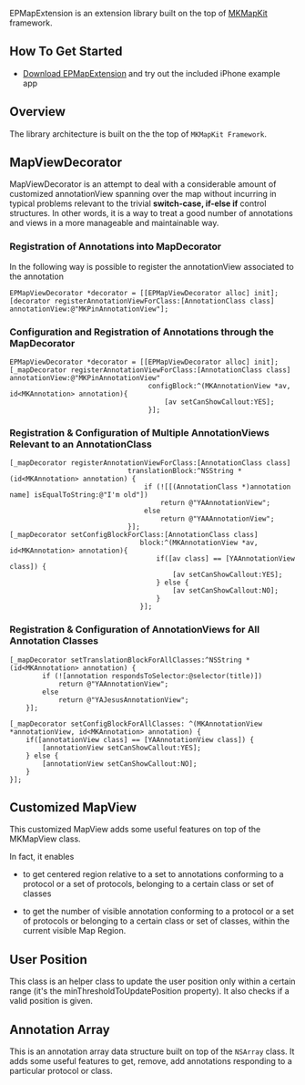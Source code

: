 EPMapExtension is an extension library built on the top of [MKMapKit](http://developer.apple.com/library/ios/#documentation/MapKit/Reference/MapKit_Framework_Reference/_index.html) framework.

## How To Get Started

- [Download EPMapExtension]() and try out the included iPhone example app

## Overview

The library architecture is built on the the top of `MKMapKit Framework`. 

## MapViewDecorator
	
MapViewDecorator is an attempt to deal with a considerable amount of customized annotationView spanning over the map without incurring in typical problems relevant to the trivial **switch-case, if-else if**  control structures. In other words, it is a way to treat a good number of annotations and views in a more manageable and maintainable way.

### Registration of Annotations into MapDecorator

In the following way is possible to register the annotationView associated to the annotation

    EPMapViewDecorator *decorator = [[EPMapViewDecorator alloc] init];
    [decorator registerAnnotationViewForClass:[AnnotationClass class] annotationView:@"MKPinAnnotationView"];

### Configuration and Registration of Annotations through the MapDecorator

    EPMapViewDecorator *decorator = [[EPMapViewDecorator alloc] init];
    [_mapDecorator registerAnnotationViewForClass:[AnnotationClass class] annotationView:@"MKPinAnnotationView"
                                      configBlock:^(MKAnnotationView *av, id<MKAnnotation> annotation){
                                          [av setCanShowCallout:YES];
                                      }];


### Registration & Configuration of Multiple AnnotationViews Relevant to an AnnotationClass


    [_mapDecorator registerAnnotationViewForClass:[AnnotationClass class]
                                 translationBlock:^NSString * (id<MKAnnotation> annotation) {
                                     if (![[(AnnotationClass *)annotation name] isEqualToString:@"I'm old"])
                                         return @"YAAnnotationView";
                                     else
                                         return @"YAAAnnotationView";
                                 }];
    [_mapDecorator setConfigBlockForClass:[AnnotationClass class]
                                    block:^(MKAnnotationView *av, id<MKAnnotation> annotation){
                                        if([av class] == [YAAnnotationView class]) {
                                            [av setCanShowCallout:YES];
                                        } else {
                                            [av setCanShowCallout:NO];
                                        }
                                    }];

### Registration & Configuration of AnnotationViews for All Annotation Classes

	[_mapDecorator setTranslationBlockForAllClasses:^NSString * (id<MKAnnotation> annotation) {
	        if (![annotation respondsToSelector:@selector(title)])
	            return @"YAAnnotationView";
	        else
	            return @"YAJesusAnnotationView";
	    }];
    
	[_mapDecorator setConfigBlockForAllClasses: ^(MKAnnotationView *annotationView, id<MKAnnotation> annotation) {
	    if([annotationView class] == [YAAnnotationView class]) {
	        [annotationView setCanShowCallout:YES];
	    } else {
	        [annotationView setCanShowCallout:NO];
	    }
	}];


## Customized MapView 
	
This customized MapView adds some useful features on top of the MKMapView class. 

In fact, it enables 

- to get centered region relative to a set to annotations conforming to a protocol or a set of protocols, belonging to a certain class or set of classes

- to get the number of visible annotation conforming to a protocol or a set of protocols or belonging to a certain class or set of classes, within the current visible Map Region.


## User Position

This class is an helper class to update the user position only within a certain range (it's the minThresholdToUpdatePosition property). It also checks if a valid position is given.

## Annotation Array

This is an annotation array data structure built on top of the `NSArray` class. It adds some useful features to get, remove, add annotations responding to a particular protocol or class. 

